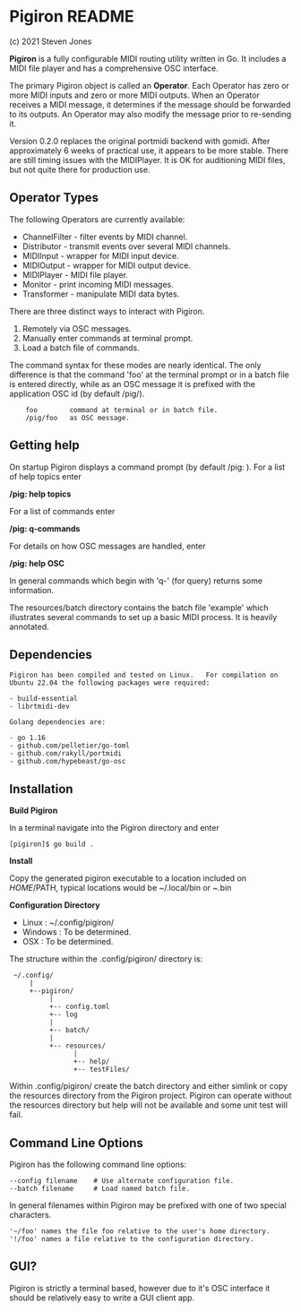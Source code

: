 # Pigiron README

(c) 2021 Steven Jones  

**Pigiron** is a fully configurable MIDI routing utility written in Go.  It
includes a MIDI file player and has a comprehensive OSC interface. 

The primary Pigiron object is called an **Operator**.  Each Operator has
zero or more MIDI inputs and zero or more MIDI outputs.   When an Operator
receives a MIDI message, it determines if the message should be forwarded
to its outputs.  An Operator may also modify the message prior to
re-sending it.  

Version 0.2.0 replaces the original portmidi backend with gomidi.   After
approximately 6 weeks of practical use, it appears to be more stable.  There
are still timing issues with the MIDIPlayer.  It is OK for auditioning MIDI
files, but not quite there for production use. 


## Operator Types

The following Operators are currently available:


- ChannelFilter - filter events by MIDI channel.
- Distributor - transmit events over several MIDI channels.
- MIDIInput - wrapper for MIDI input device.
- MIDIOutput - wrapper for MIDI output device.
- MIDIPlayer - MIDI file player.
- Monitor - print incoming MIDI messages.
- Transformer - manipulate MIDI data bytes.


There are three distinct ways to interact with Pigiron.

1. Remotely via OSC messages.
2. Manually enter commands at terminal prompt.
3. Load a batch file of commands.


The command syntax for these modes are nearly identical.  The only
difference is that the command 'foo' at the terminal prompt or in a batch
file is entered directly, while as an OSC message it is prefixed with the
application OSC id (by default /pig/).

        foo        command at terminal or in batch file.
        /pig/foo   as OSC message.
        

## Getting help

On startup Pigiron displays a command prompt (by default /pig: ).   For a
list of help topics enter

**/pig:  help topics**
        
For a list of commands enter  

**/pig: q-commands**
        

For details on how OSC messages are handled, enter

**/pig: help OSC**
        
In general commands which begin with 'q-' (for query) returns some
information.  

The resources/batch directory contains the batch file 'example'
which illustrates several commands to set up a basic MIDI process.
It is heavily annotated.


## Dependencies

    Pigiron has been compiled and tested on Linux.   For compilation on
    Ubuntu 22.04 the following packages were required:

    - build-essential
    - librtmidi-dev
     
    Golang dependencies are:
    
    - go 1.16
    - github.com/pelletier/go-toml
    - github.com/rakyll/portmidi
    - github.com/hypebeast/go-osc

  

## Installation

**Build Pigiron**


In a terminal navigate into the Pigiron directory and enter

    [pigiron]$ go build .


**Install**

Copy the generated pigiron executable to a location included on $HOME/$PATH, typical
locations would be ~/.local/bin or ~.bin


**Configuration Directory**

- Linux   : ~/.config/pigiron/
- Windows : To be determined.
- OSX     : To be determined.

The structure within the .config/pigiron/ directory is:

     ~/.config/
         |
         +--pigiron/
              |
              +-- config.toml
              +-- log
              |
              +-- batch/
              |
              +-- resources/
                    |
                    +-- help/
                    +-- testFiles/

   

Within .config/pigiron/ create the batch directory and either simlink or
copy the resources directory from the Pigiron project.   Pigiron can
operate without the resources directory but help will not be available and
some unit test will fail.  



## Command Line Options

Pigiron has the following command line options:

    --config filename    # Use alternate configuration file.
    --batch filename     # Load named batch file.

In general filenames within Pigiron may be prefixed with one of two special
characters.  

    '~/foo' names the file foo relative to the user's home directory.
    '!/foo' names a file relative to the configuration directory.
  
## GUI?

Pigiron is strictly a terminal based, however due to it's OSC
interface it should be relatively easy to write a GUI client app.  


